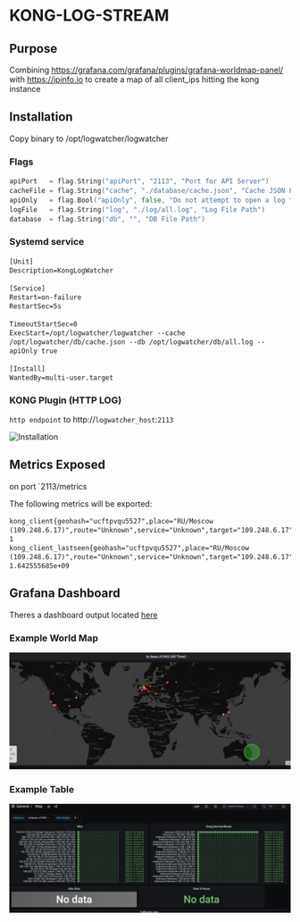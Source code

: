 # KONG-LOG-STREAM

## Purpose
Combining https://grafana.com/grafana/plugins/grafana-worldmap-panel/
with https://ipinfo.io to create a map of all client_ips hitting the kong instance

## Installation
Copy binary to /opt/logwatcher/logwatcher

### Flags
```go
apiPort   = flag.String("apiPort", "2113", "Port for API Server")
cacheFile = flag.String("cache", "./database/cache.json", "Cache JSON File Location for IP DATA")
apiOnly   = flag.Bool("apiOnly", false, "Do not attempt to open a log file, just listen to api")
logFile   = flag.String("log", "./log/all.log", "Log File Path")
database  = flag.String("db", "", "DB File Path")
````
### Systemd service
```
[Unit]
Description=KongLogWatcher

[Service]
Restart=on-failure
RestartSec=5s

TimeoutStartSec=0
ExecStart=/opt/logwatcher/logwatcher --cache /opt/logwatcher/db/cache.json --db /opt/logwatcher/db/all.log --apiOnly true

[Install]
WantedBy=multi-user.target
```

### KONG Plugin (HTTP LOG)
`http endpoint` to http://`logwatcher_host`:`2113`

![Installation](./img/installation1.png)


## Metrics Exposed
on port `2113/metrics

The following metrics will be exported:
```prometheus
kong_client{geohash="ucftpvqu5527",place="RU/Moscow (109.248.6.17)",route="Unknown",service="Unknown",target="109.248.6.17"} 1
kong_client_lastseen{geohash="ucftpvqu5527",place="RU/Moscow (109.248.6.17)",route="Unknown",service="Unknown",target="109.248.6.17"} 1.642555685e+09
```


## Grafana Dashboard
Theres a dashboard output located [here](grafana)
### Example World Map
![Alt text](./img/example1.png)

### Example Table 
![Alt text](./img/example2.png)